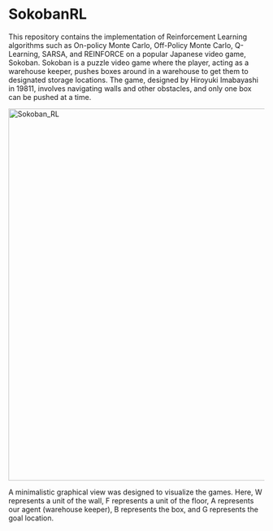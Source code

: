 # SokobanRL

This repository contains the implementation of Reinforcement Learning algorithms such as On-policy Monte Carlo, Off-Policy Monte Carlo, Q-Learning, SARSA, and REINFORCE on a popular Japanese video game, Sokoban. Sokoban is a puzzle video game where the player, acting as a warehouse keeper, pushes boxes around in a warehouse to get them to designated storage locations. The game, designed by Hiroyuki Imabayashi in 19811, involves navigating walls and other obstacles, and only one box can be pushed at a time. 

<img width="732" alt="Sokoban_RL" src="https://github.com/vshivaraman/SokobanRL/assets/54199584/1fc62a33-01aa-4289-9d8c-d1003084e27a">

A minimalistic graphical view was designed to visualize the games. Here, W represents a unit of the wall, F represents a unit of the floor, A represents our agent (warehouse keeper), B represents the box, and G represents the goal location.   
